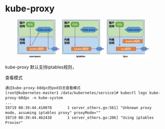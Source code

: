 # kube-proxy

<figure><img src="../../../../.gitbook/assets/image (3) (1).png" alt=""><figcaption></figcaption></figure>

kube-proxy 默认支持iptables规则，

查看模式

```
通过kube-proxy-b8dpc的pod日志查看模式
[root@kubernetes-master1 /data/kubernetes/service]# kubectl logs kube-proxy-b8dpc -n kube-system
...
I0719 08:39:44.410078       1 server_others.go:561] "Unknown proxy mode, assuming iptables proxy" proxyMode=""
I0719 08:39:44.462438       1 server_others.go:206] "Using iptables Proxier"
```
